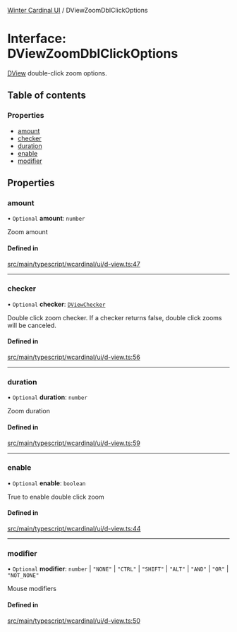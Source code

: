[Winter Cardinal UI](../README.md) / DViewZoomDblClickOptions

# Interface: DViewZoomDblClickOptions

[DView](DView.md) double-click zoom options.

## Table of contents

### Properties

- [amount](DViewZoomDblClickOptions.md#amount)
- [checker](DViewZoomDblClickOptions.md#checker)
- [duration](DViewZoomDblClickOptions.md#duration)
- [enable](DViewZoomDblClickOptions.md#enable)
- [modifier](DViewZoomDblClickOptions.md#modifier)

## Properties

### amount

• `Optional` **amount**: `number`

Zoom amount

#### Defined in

[src/main/typescript/wcardinal/ui/d-view.ts:47](https://github.com/winter-cardinal/winter-cardinal-ui/blob/v0.154.0/src/main/typescript/wcardinal/ui/d-view.ts#L47)

___

### checker

• `Optional` **checker**: [`DViewChecker`](../README.md#dviewchecker)

Double click zoom checker.
If a checker returns false, double click zooms will be canceled.

#### Defined in

[src/main/typescript/wcardinal/ui/d-view.ts:56](https://github.com/winter-cardinal/winter-cardinal-ui/blob/v0.154.0/src/main/typescript/wcardinal/ui/d-view.ts#L56)

___

### duration

• `Optional` **duration**: `number`

Zoom duration

#### Defined in

[src/main/typescript/wcardinal/ui/d-view.ts:59](https://github.com/winter-cardinal/winter-cardinal-ui/blob/v0.154.0/src/main/typescript/wcardinal/ui/d-view.ts#L59)

___

### enable

• `Optional` **enable**: `boolean`

True to enable double click zoom

#### Defined in

[src/main/typescript/wcardinal/ui/d-view.ts:44](https://github.com/winter-cardinal/winter-cardinal-ui/blob/v0.154.0/src/main/typescript/wcardinal/ui/d-view.ts#L44)

___

### modifier

• `Optional` **modifier**: `number` \| ``"NONE"`` \| ``"CTRL"`` \| ``"SHIFT"`` \| ``"ALT"`` \| ``"AND"`` \| ``"OR"`` \| ``"NOT_NONE"``

Mouse modifiers

#### Defined in

[src/main/typescript/wcardinal/ui/d-view.ts:50](https://github.com/winter-cardinal/winter-cardinal-ui/blob/v0.154.0/src/main/typescript/wcardinal/ui/d-view.ts#L50)
